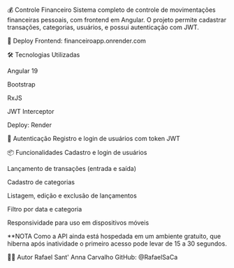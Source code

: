 💰 Controle Financeiro
Sistema completo de controle de movimentações financeiras pessoais, com frontend em Angular. O projeto permite cadastrar transações, categorias, usuários, e possui autenticação com JWT.

🔗 Deploy
Frontend: financeiroapp.onrender.com

🛠️ Tecnologias Utilizadas

Angular 19

Bootstrap

RxJS

JWT Interceptor

Deploy: Render

🔐 Autenticação
Registro e login de usuários com token JWT

📦 Funcionalidades
Cadastro e login de usuários

Lançamento de transações (entrada e saída)

Cadastro de categorias

Listagem, edição e exclusão de lançamentos

Filtro por data e categoria

Responsividade para uso em dispositivos móveis

**NOTA 
Como a API ainda está hospedada em um ambiente gratuito, que hiberna após inatividade o primeiro acesso pode levar de 15 a 30 segundos.

🧑‍💻 Autor
Rafael Sant' Anna Carvalho
GitHub: @RafaelSaCa
